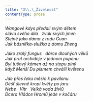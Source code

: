 ```yaml
---
title: "3\\.\_Živelnost"
contentType: prose
---
```


_Wangové kdys předali svým dětem  
slávu svého díla   zvuk svých jmen  
Stejně jako dáma z rodu Guan  
Jak básnířka-služka z domu Zheng_

  

_Jako zralý fungus   dárce dlouhých věků  
Jak prut orchideje v jednom pupenu  
Byl tušový kámen až na stopu plný  
když Menší Du písmem chválil květenu_

  

_Jde přes řeku měsíc k pavilonu  
Déšť úlevně kropí květy po jaru  
Nebe   Vítr   Velká voda živlů  
Dcera Vládce Hromů jede v kočáru_
